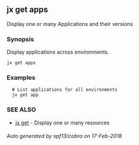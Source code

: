 ## jx get apps

Display one or many Applications and their versions

### Synopsis


Display applications across environments.

```
jx get apps
```

### Examples

```
  # List applications for all environments
  jx get app
```

### SEE ALSO
* [jx get](jx_get.md)	 - Display one or many resources

###### Auto generated by spf13/cobra on 17-Feb-2018
